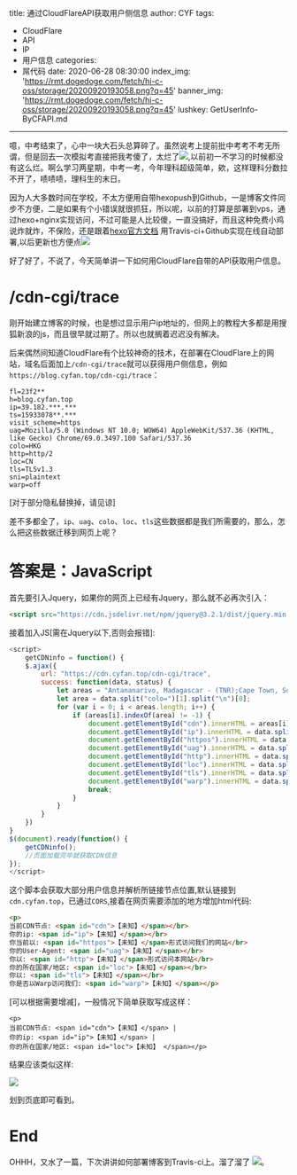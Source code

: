title: 通过CloudFlareAPI获取用户侧信息
author: CYF
tags:
  - CloudFlare
  - API
  - IP
  - 用户信息
categories:
  - 屌代码
date: 2020-06-28 08:30:00
index_img: 'https://rmt.dogedoge.com/fetch/hi-c-oss/storage/20200920193058.png?q=45'
banner_img: 'https://rmt.dogedoge.com/fetch/hi-c-oss/storage/20200920193058.png?q=45'
lushkey: GetUserInfo-ByCFAPI.md
---
噫，中考结束了，心中一块大石头总算碎了。虽然说考上提前批中考考不考无所谓，但是回去一次模拟考直接把我考傻了，太烂了![](https://unpkg.zhimg.com/chenyfan-oss@1.0.0/pic/moji/%E8%82%BF%E5%8C%85.png),以前初一不学习的时候都没有这么烂。啊么学习两星期，中考一考，今年理科超级简单，欸，这样理科分数拉不开了，啧啧啧，理科生的末日。

因为人大多数时间在学校，不太方便用自带hexopush到Github，一是博客文件同步不方便，二是如果有个小错误就很抓狂，所以呢，以前的打算是部署到vps，通过hexo+nginx实现访问，不过可能是人比较傻，一直没搞好，而且这种免费小鸡说炸就炸，不保险，还是跟着[hexo官方文档](https://hexo.io/zh-cn/docs/github-pages) 用Travis-ci+Github实现在线自动部署,以后更新也方便点![](https://unpkg.zhimg.com/chenyfan-oss@1.0.0/pic/moji/%E5%9D%90%E7%AD%89.png)

好了好了，不说了，今天简单讲一下如何用CloudFlare自带的API获取用户信息。

# /cdn-cgi/trace

刚开始建立博客的时候，也是想过显示用户ip地址的，但网上的教程大多都是用搜狐新浪的js，而且很早就过期了。所以也就搁着迟迟没有解决。

后来偶然间知道CloudFlare有个比较神奇的技术，在部署在CloudFlare上的网站，域名后面加上`/cdn-cgi/trace`就可以获得用户侧信息，例如`https://blog.cyfan.top/cdn-cgi/trace`：

```
fl=23f2**
h=blog.cyfan.top
ip=39.182.***.***
ts=15933078**.***
visit_scheme=https
uag=Mozilla/5.0 (Windows NT 10.0; WOW64) AppleWebKit/537.36 (KHTML, like Gecko) Chrome/69.0.3497.100 Safari/537.36
colo=HKG
http=http/2
loc=CN
tls=TLSv1.3
sni=plaintext
warp=off
```

[对于部分隐私替换掉，请见谅]

差不多都全了，`ip`、`uag`、`colo`、`loc`、`tls`这些数据都是我们所需要的，那么，怎么把这些数据迁移到网页上呢？

# 答案是：JavaScript

首先要引入Jquery，如果你的网页上已经有Jquery，那么就不必再次引入：

```html
<script src="https://cdn.jsdelivr.net/npm/jquery@3.2.1/dist/jquery.min.js"></script>
```

接着加入JS[需在Jquery以下,否则会报错]:

```js
<script>
	getCDNinfo = function() {
	$.ajax({
		url: "https://cdn.cyfan.top/cdn-cgi/trace",
		success: function(data, status) {
			let areas = "Antananarivo, Madagascar - (TNR);Cape Town, South Africa - (CPT);Casablanca, Morocco - (CMN);Dar Es Salaam, Tanzania - (DAR);Djibouti City, Djibouti - (JIB);Durban, South Africa - (DUR);Johannesburg, South Africa - (JNB);Kigali, Rwanda - (KGL);Lagos, Nigeria - (LOS);Luanda, Angola - (LAD);Maputo, MZ - (MPM);Mombasa, Kenya - (MBA);Port Louis, Mauritius - (MRU);Réunion, France - (RUN);Bangalore, India - (BLR);Bangkok, Thailand - (BKK);Bandar Seri Begawan, Brunei - (BWN);Cebu, Philippines - (CEB);Chengdu, China - (CTU);Chennai, India - (MAA);Chittagong, Bangladesh - (CGP);Chongqing, China - (CKG);Colombo, Sri Lanka - (CMB);Dhaka, Bangladesh - (DAC);Dongguan, China - (SZX);Foshan, China - (FUO);Fuzhou, China - (FOC);Guangzhou, China - (CAN);Hangzhou, China - (HGH);Hanoi, Vietnam - (HAN);Hengyang, China - (HNY);Ho Chi Minh City, Vietnam - (SGN);Hong Kong - (HKG);Hyderabad, India - (HYD);Islamabad, Pakistan - (ISB);Jakarta, Indonesia - (CGK);Jinan, China - (TNA);Karachi, Pakistan - (KHI);Kathmandu, Nepal - (KTM);Kolkata, India - (CCU);Kuala Lumpur, Malaysia - (KUL);Lahore, Pakistan - (LHE);Langfang, China - (NAY);Luoyang, China - (LYA);Macau - (MFM);Malé, Maldives - (MLE);Manila, Philippines - (MNL);Mumbai, India - (BOM);Nagpur, India - (NAG);Nanning, China - (NNG);New Delhi, India - (DEL);Osaka, Japan - (KIX);Phnom Penh, Cambodia - (PNH);Qingdao, China - (TAO);Seoul, South Korea - (ICN);Shanghai, China - (SHA);Shenyang, China - (SHE);Shijiazhuang, China - (SJW);Singapore, Singapore - (SIN);Suzhou, China - (SZV);Taipei - (TPE);Thimphu, Bhutan - (PBH);Tianjin, China - (TSN);Tokyo, Japan - (NRT);Ulaanbaatar, Mongolia - (ULN);Vientiane, Laos - (VTE);Wuhan, China - (WUH);Wuxi, China - (WUX);Xi'an, China - (XIY);Yerevan, Armenia - (EVN);Zhengzhou, China - (CGO);Zuzhou, China - (CSX);Amsterdam, Netherlands - (AMS);Athens, Greece - (ATH);Barcelona, Spain - (BCN);Belgrade, Serbia - (BEG);Berlin, Germany - (TXL);Brussels, Belgium - (BRU);Bucharest, Romania - (OTP);Budapest, Hungary - (BUD);Chișinău, Moldova - (KIV);Copenhagen, Denmark - (CPH);Cork, Ireland -  (ORK);Dublin, Ireland - (DUB);Düsseldorf, Germany - (DUS);Edinburgh, United Kingdom - (EDI);Frankfurt, Germany - (FRA);Geneva, Switzerland - (GVA);Gothenburg, Sweden - (GOT);Hamburg, Germany - (HAM);Helsinki, Finland - (HEL);Istanbul, Turkey - (IST);Kyiv, Ukraine - (KBP);Lisbon, Portugal - (LIS);London, United Kingdom - (LHR);Luxembourg City, Luxembourg - (LUX);Madrid, Spain - (MAD);Manchester, United Kingdom - (MAN);Marseille, France - (MRS);Milan, Italy - (MXP);Moscow, Russia - (DME);Munich, Germany - (MUC);Nicosia, Cyprus - (LCA);Oslo, Norway - (OSL);Paris, France - (CDG);Prague, Czech Republic - (PRG);Reykjavík, Iceland - (KEF);Riga, Latvia - (RIX);Rome, Italy - (FCO);Saint Petersburg, Russia - (LED);Sofia, Bulgaria - (SOF);Stockholm, Sweden - (ARN);Tallinn, Estonia - (TLL);Thessaloniki, Greece - (SKG);Vienna, Austria - (VIE);Vilnius, Lithuania - (VNO);Warsaw, Poland - (WAW);Zagreb, Croatia - (ZAG);Zürich, Switzerland - (ZRH);Arica, Chile - (ARI);Asunción, Paraguay - (ASU);Bogotá, Colombia - (BOG);Buenos Aires, Argentina - (EZE);Curitiba, Brazil - (CWB);Fortaleza, Brazil - (FOR);Guatemala City, Guatemala - (GUA);Lima, Peru - (LIM);Medellín, Colombia - (MDE);Panama City, Panama - (PTY);Porto Alegre, Brazil - (POA);Quito, Ecuador - (UIO);Rio de Janeiro, Brazil - (GIG);São Paulo, Brazil - (GRU);Santiago, Chile - (SCL);Willemstad, Curaçao - (CUR);St. George's, Grenada - (GND);Amman, Jordan - (AMM);Baghdad, Iraq - (BGW);Baku, Azerbaijan - (GYD);Beirut, Lebanon - (BEY);Doha, Qatar - (DOH);Dubai, United Arab Emirates - (DXB);Kuwait City, Kuwait - (KWI);Manama, Bahrain - (BAH);Muscat, Oman - (MCT);Ramallah - (ZDM);Riyadh, Saudi Arabia - (RUH);Tel Aviv, Israel - (TLV);Ashburn, VA, United States - (IAD);Atlanta, GA, United States - (ATL);Boston, MA, United States - (BOS);Buffalo, NY, United States - (BUF);Calgary, AB, Canada - (YYC);Charlotte, NC, United States - (CLT);Chicago, IL, United States - (ORD);Columbus, OH, United States - (CMH);Dallas, TX, United States - (DFW);Denver, CO, United States - (DEN);Detroit, MI, United States - (DTW);Honolulu, HI, United States - (HNL);Houston, TX, United States - (IAH);Indianapolis, IN, United States - (IND);Jacksonville, FL, United States - (JAX);Kansas City, MO, United States - (MCI);Las Vegas, NV, United States - (LAS);Los Angeles, CA, United States - (LAX);McAllen, TX, United States - (MFE);Memphis, TN, United States - (MEM);Mexico City, Mexico - (MEX);Miami, FL, United States - (MIA);Minneapolis, MN, United States - (MSP);Montgomery, AL, United States - (MGM);Montréal, QC, Canada - (YUL);Nashville, TN, United States - (BNA);Newark, NJ, United States - (EWR);Norfolk, VA, United States - (ORF);Omaha, NE, United States - (OMA);Philadelphia, United States - (PHL);Phoenix, AZ, United States - (PHX);Pittsburgh, PA, United States - (PIT);Port-Au-Prince, Haiti - (PAP);Portland, OR, United States - (PDX);Queretaro, MX, Mexico - (QRO);Richmond, Virginia - (RIC);Sacramento, CA, United States - (SMF);Salt Lake City, UT, United States - (SLC);San Diego, CA, United States - (SAN);San Jose, CA, United States - (SJC);Saskatoon, SK, Canada - (YXE);Seattle, WA, United States - (SEA);St. Louis, MO, United States - (STL);Tampa, FL, United States - (TPA);Toronto, ON, Canada - (YYZ);Vancouver, BC, Canada - (YVR);Tallahassee, FL, United States - (TLH);Winnipeg, MB, Canada - (YWG);Adelaide, SA, Australia - (ADL);Auckland, New Zealand - (AKL);Brisbane, QLD, Australia - (BNE);Melbourne, VIC, Australia - (MEL);Noumea, New caledonia - (NOU);Perth, WA, Australia - (PER);Sydney, NSW, Australia - (SYD)".split(";");
			let area = data.split("colo=")[1].split("\n")[0];
			for (var i = 0; i < areas.length; i++) {
				if (areas[i].indexOf(area) != -1) {
					document.getElementById("cdn").innerHTML = areas[i];
					document.getElementById("ip").innerHTML = data.split("ip=")[1].split("\n")[0];
					document.getElementById("httpos").innerHTML = data.split("visit_scheme=")[1].split("\n")[0];
					document.getElementById("uag").innerHTML = data.split("uag=")[1].split("\n")[0];
					document.getElementById("http").innerHTML = data.split("http=")[1].split("\n")[0];
					document.getElementById("loc").innerHTML = data.split("loc=")[1].split("\n")[0];
					document.getElementById("tls").innerHTML = data.split("tls=")[1].split("\n")[0];
					document.getElementById("warp").innerHTML = data.split("warp=")[1].split("\n")[0];
					break;
				}
			}
		}
	})
}
$(document).ready(function() {
	getCDNinfo();
    //页面加载完毕就获取CDN信息
});
</script>
```

这个脚本会获取大部分用户信息并解析所链接节点位置,默认链接到`cdn.cyfan.top`，已通过`CORS`,接着在网页需要添加的地方增加html代码:

```html
<p>
当前CDN节点: <span id="cdn">【未知】</span></br>
你的ip: <span id="ip">【未知】</span></br>
你当前以: <span id="httpos">【未知】</span>形式访问我们的网站</br>
你的User-Agent: <span id="uag">【未知】</span></br>
你以: <span id="http">【未知】</span>形式访问本网站</br>
你的所在国家/地区: <span id="loc">【未知】</span></br>
你以: <span id="tls">【未知】</span></br>
你是否以Warp访问我们: <span id="warp">【未知】</span></p>
```

[可以根据需要增减]，一般情况下简单获取写成这样：

```
<p>
当前CDN节点: <span id="cdn">【未知】</span> |
你的ip: <span id="ip">【未知】</span> |
你的所在国家/地区: <span id="loc">【未知】 </span></p>
```

结果应该类似这样:

![](https://unpkg.zhimg.com/chenyfan-oss@1.0.0/pic/postpic/20200628094419.png)

划到页底即可看到。

# End

OHHH，又水了一篇，下次讲讲如何部署博客到Travis-ci上。溜了溜了 ![](https://unpkg.zhimg.com/chenyfan-oss@1.0.0/pic/moji/yhuaji.png)。


